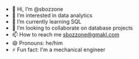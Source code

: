 - 👋 Hi, I’m @sbozzone
- 👀 I’m interested in data analytics
- 🌱 I’m currently learning SQL
- 💞️ I’m looking to collaborate on database projects
- 📫 How to reach me sbozzone@gmakl.com
- 😄 Pronouns: he/him
- ⚡ Fun fact: I'm a mechanical engineer

<!---
sbozzone/sbozzone is a ✨ special ✨ repository because its `README.md` (this file) appears on your GitHub profile.
You can click the Preview link to take a look at your changes.
--->
